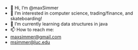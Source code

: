- 👋 Hi, I’m @maxSimmer
- 👀 I’m interested in computer science, trading/finance, and skateboarding!
- 🌱 I’m currently learning data structures in java
- 📫 How to reach me:
- maxsimmer@gmail.com
- msimmer@luc.edu

<!---
maxSimmer/maxSimmer is a ✨ special ✨ repository because its `README.md` (this file) appears on your GitHub profile.
You can click the Preview link to take a look at your changes.
--->
